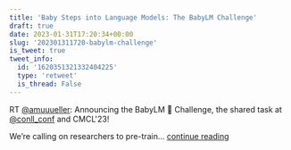 ```yaml
---
title: 'Baby Steps into Language Models: The BabyLM Challenge'
draft: true
date: 2023-01-31T17:20:34+00:00
slug: '202301311720-babylm-challenge'
is_tweet: true
tweet_info:
  id: '1620351321332404225'
  type: 'retweet'
  is_thread: False
---
```




RT [@amuuueller](https://x.com/amuuueller): Announcing the BabyLM 👶 Challenge,
the shared task at [@conll_conf](https://x.com/conll_conf)  and CMCL'23!

We’re calling on researchers to pre-train… [continue reading](https://x.com/sytelus/status/1620351321332404225)
